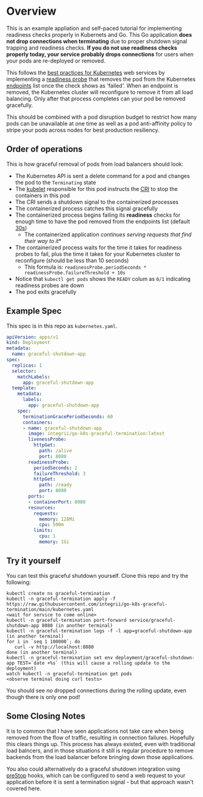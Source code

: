 # Overview

This is an example appliation and self-paced tutorial for implementing readiness checks properly in Kubernets and Go.  This Go application **does not drop connections when terminating** due to proper shutdown signal trapping and readiness checks.  **If you do not use readiness checks properly today, your service probably drops connections** for users when your pods are re-deployed or removed.

This follows the [best practices for Kubernetes](https://learnk8s.io/production-best-practices) web services by implementing a [readiness probe](https://kubernetes.io/docs/tasks/configure-pod-container/configure-liveness-readiness-startup-probes/#define-readiness-probes) that removes the pod from the Kubernetes [endpoints](https://kubernetes.io/docs/reference/generated/kubernetes-api/v1.22/#endpoints-v1-core) list once the check shows as 'failed'.  When an endpoint is removed, the Kubernetes cluster will reconfigure to remove it from all load balancing.  Only after that process completes can your pod be removed gracefully.

This should be combined with a pod disruption budget to restrict how many pods can be unavailable at one time as well as a pod anti-affinity policy to stripe your pods across nodes for best production resiliency.

## Order of operations

This is how graceful removal of pods from load balancers should look:

- The Kubernetes API is sent a delete command for a pod and changes the pod to the `Terminating` state
- The [kubelet](https://kubernetes.io/docs/reference/command-line-tools-reference/kubelet/) responsible for this pod instructs the [CRI](https://kubernetes.io/docs/concepts/architecture/cri/) to stop the containers in this pod
- The CRI sends a shutdown signal to the containerized processes
- The containerized process catches this signal gracefully
- The containerized process begins failing its **readiness** checks for enough time to have the pod removed from the endpoints list (default [30s](https://kubernetes.io/docs/tasks/configure-pod-container/configure-liveness-readiness-startup-probes/#configure-probes))
	- The containerized application *continues serving requests that find their way to it**
- The containerized process waits for the time it takes for readiness probes to fail, plus the time it takes for your Kubernetes cluster to reconfigure (should be less than 10 seconds)
	- This formula is: `readinessProbe.periodSeconds * readinessProbe.failureThreshold + 10s`
- Notice that `kubectl get pods` shows the `READY` colum as `0/1` indicating readiness probes are down
- The pod exits gracefully


## Example Spec

This spec is in this repo as `kubernetes.yaml`.

```yaml
apiVersion: apps/v1
kind: Deployment
metadata:
  name: graceful-shutdown-app
spec:
  replicas: 1
  selector:
    matchLabels:
      app: graceful-shutdown-app
  template:
    metadata:
      labels:
        app: graceful-shutdown-app
    spec:
      terminationGracePeriodSeconds: 60
      containers:
      - name: graceful-shutdown-app
        image: integrii/go-k8s-graceful-termination:latest
        livenessProbe:
          httpGet:
            path: /alive
            port: 8080
        readinessProbe:
          periodSeconds: 2
          failureThreshold: 3
          httpGet:
            path: /ready
            port: 8080
        ports:
        - containerPort: 8080
        resources:
          requests:
            memory: 128Mi
            cpu: 500m
          limits:
            cpu: 1
            memory: 1Gi
```



## Try it yourself

You can test this graceful shutdown yourself.  Clone this repo and try the following:

```
kubectl create ns graceful-termination
kubectl -n graceful-termination apply -f https://raw.githubusercontent.com/integrii/go-k8s-graceful-termination/main/kubernetes.yaml
<wait for service to come online>
kubectl -n graceful-termination port-forward service/graceful-shutdown-app 8080 (in another terminal)
kubectl -n graceful-termination logs -f -l app=graceful-shutdown-app (in another terminal)
for i in `seq 1 100000`; do 
   curl -v http://localhost:8080 
done (in another terminal)
kubectl -n graceful-termination set env deployment/graceful-shutdown-app TEST=`date +%s` (this will cause a rolling update to the deployment)
watch kubectl -n graceful-termination get pods
<observe terminal doing curl tests>
```

You should see _no_ dropped connections during the rolling update, even though there is only one pod!


## Some Closing Notes

It is to common that I have seen applications not take care when being removed from the flow of traffic, resulting in connection failures.  Hopefully this clears things up.  This process has always existed, even with traditional load balncers, and in those situations it still is regular procedure to remove backends from the load balancer before bringing down those applications.

You also could alternatively do a graceful shutdown integration using [preStop](https://kubernetes.io/docs/concepts/containers/container-lifecycle-hooks/) hooks, which can be configured to send a web request to your application before it is sent a termination signal - but that approach wasn't covered here.
